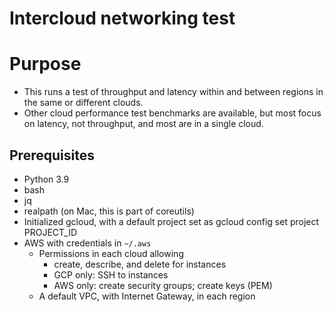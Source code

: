 # Intercloud networking test

# Purpose

* This runs a test of throughput and latency within and between regions in the same or different clouds.
* Other cloud performance test benchmarks are available, but most focus on latency, not throughput, and most
are in a single cloud.

## Prerequisites
* Python 3.9
* bash
* jq
* realpath (on Mac, this is part of coreutils)
* Initialized gcloud, with a default project set as  gcloud config set project PROJECT_ID 
* AWS with credentials in `~/.aws`
  * Permissions in each cloud allowing 
     * create, describe, and delete for  instances
     * GCP only: SSH to instances
     * AWS only: create security groups; create keys (PEM)
  * A default VPC, with Internet Gateway, in each region